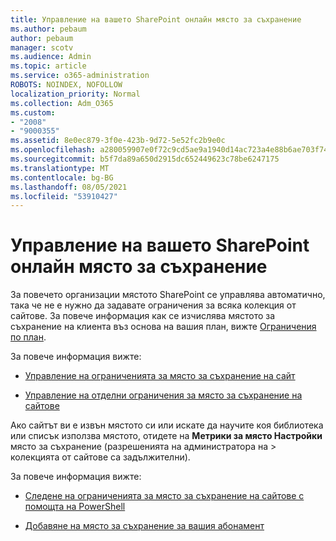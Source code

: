 ```yaml
---
title: Управление на вашето SharePoint онлайн място за съхранение
ms.author: pebaum
author: pebaum
manager: scotv
ms.audience: Admin
ms.topic: article
ms.service: o365-administration
ROBOTS: NOINDEX, NOFOLLOW
localization_priority: Normal
ms.collection: Adm_O365
ms.custom:
- "2008"
- "9000355"
ms.assetid: 8e0ec879-3f0e-423b-9d72-5e52fc2b9e0c
ms.openlocfilehash: a280059907e0f72c9cd5ae9a1940d14ac723a4e88b6ae703f74f8163244bdd17
ms.sourcegitcommit: b5f7da89a650d2915dc652449623c78be6247175
ms.translationtype: MT
ms.contentlocale: bg-BG
ms.lasthandoff: 08/05/2021
ms.locfileid: "53910427"
---
```

# <a name="manage-your-sharepoint-online-storage"></a>Управление на вашето SharePoint онлайн място за съхранение

За повечето организации мястото SharePoint се управлява автоматично, така че не е нужно да задавате ограничения за всяка колекция от сайтове. За повече информация как се изчислява мястото за съхранение на клиента въз основа на вашия план, вижте [Ограничения по план](/office365/servicedescriptions/sharepoint-online-service-description/sharepoint-online-limits?redirectedfrom=MSDN#limits-by-plan).

За повече информация вижте:

- [Управление на ограниченията за място за съхранение на сайт](/sharepoint/manage-site-collection-storage-limits)

- [Управление на отделни ограничения за място за съхранение на сайтове](/sharepoint/manage-site-collection-storage-limits#manage-individual-site-storage-limits)

Ако сайтът ви е извън мястото си или искате да научите коя библиотека или списък използва мястото, отидете на **Метрики за място Настройки** място за съхранение (разрешенията на администратора на  >   колекцията от сайтове са задължителни).

За повече информация вижте:

- [Следене на ограниченията за място за съхранение на сайтове с помощта на PowerShell](/sharepoint/manage-site-collection-storage-limits#monitor-site-storage-limits-by-using-powershell)

- [Добавяне на място за съхранение за вашия абонамент](/microsoft-365/commerce/add-storage-space) 
  
